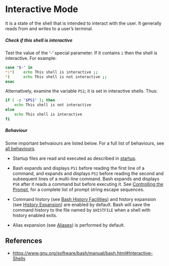 # Interactive Mode

It is a state of the shell that is intended to interact with the user. It generally reads from and writes to a user’s terminal.

##### Check if this shell is interactive

Test the value of the ‘-’ special parameter. If it contains `i` then the shell is interactive. For example:

```bash
case "$-" in
*i*)    echo This shell is interactive ;;
*)      echo This shell is not interactive ;;
esac
```

Alternatively, examine the variable `PS1`; it is set in interactive shells. Thus:

```bash
if [ -z "$PS1" ]; then
    echo This shell is not interactive
else
    echo This shell is interactive
fi
```

##### Behaviour

Some important behvaiours are listed below. For a full list of behaviours, see [all behaviours](https://www.gnu.org/software/bash/manual/bash.html#Interactive-Shell-Behavior).

- Startup files are read and executed as described in [startup](bash/shell/startup.md).

- Bash expands and displays `PS1` before reading the first line of a command, and expands and displays `PS2` before reading the second and subsequent lines of a multi-line command. Bash expands and displays `PS0` after it reads a command but before executing it. See [Controlling the Prompt](https://www.gnu.org/software/bash/manual/bash.html#Controlling-the-Prompt), for a complete list of prompt string escape sequences.

- Command history (see [Bash History Facilities](https://www.gnu.org/software/bash/manual/bash.html#Bash-History-Facilities)) and history expansion (see [History Expansion](https://www.gnu.org/software/bash/manual/bash.html#History-Interaction)) are enabled by default. Bash will save the command history to the file named by `$HISTFILE` when a shell with history enabled exits.

- Alias expansion (see [Aliases](https://www.gnu.org/software/bash/manual/bash.html#Aliases)) is performed by default.

## References

- https://www.gnu.org/software/bash/manual/bash.html#Interactive-Shells